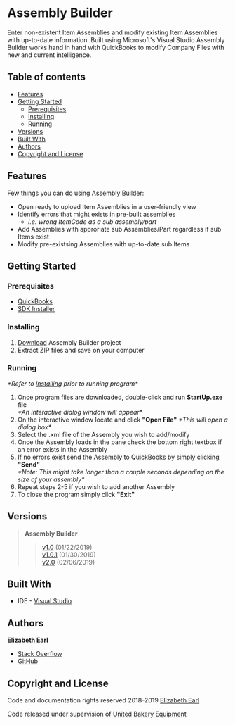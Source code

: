 # Assembly Builder
Enter non-existent Item Assemblies and modify existing Item Assemblies with up-to-date information. Built using Microsoft's Visual Studio Assembly Builder works hand in hand with QuickBooks to modify Company Files with new and current intelligence. 

## Table of contents
* [Features](#features)
* [Getting Started](#getting-started)
  * [Prerequisites](#prerequisites)
  * [Installing](#installing)
  * [Running](#running)
* [Versions](#versions)
* [Built With](#built-with)
* [Authors](#authors)
* [Copyright and License](#copyright-and-license)

## Features
Few things you can do using Assembly Builder:
* Open ready to upload Item Assemblies in a user-friendly view
* Identify errors that might exists in pre-built assemblies
  * *i.e. wrong ItemCode as a sub assembly/part*
* Add Assemblies with approriate sub Assemblies/Part regardless if sub Items exist
* Modify pre-existsing Assemblies with up-to-date sub Items

## Getting Started

### Prerequisites
* [QuickBooks](https://quickbooks.intuit.com/)
* [SDK Installer](https://developer.intuit.com/downloads/restricted?filename=qbsdk130.exe&download=true)

### Installing 
1. [Download](https://github.com/esanch/AssemblyBuilder/archive/v2.0.zip) Assembly Builder project<br />
2. Extract ZIP files and save on your computer<br />

### Running
*\*Refer to [Installing](#installing) prior to running program\**
1. Once program files are downloaded, double-click and run **StartUp.exe** file <br />
	*\*An interactive dialog window will appear\**<br />
2. On the interactive window locate and click **"Open File"**
	*\*This will open a dialog box\**
3. Select the .xml file of the Assembly you wish to add/modify
4. Once the Assembly loads in the pane check the bottom right textbox if an error exists in the Assembly
5. If no errors exist send the Assembly to QuickBooks by simply clicking **"Send"** <br />
	*\*Note: This might take longer than a couple seconds depending on the size of your assembly\**
6. Repeat steps 2-5 if you wish to add another Assembly
7. To close the program simply click **"Exit"**

## Versions
>**Assembly Builder** 
>>[v1.0](https://github.com/esanch/AssemblyBuilder/tree/v1.0)  (01/22/2019) <br />
>>[v1.0.1](https://github.com/esanch/AssemblyBuilder/archive/v1.0.1.zip) (01/30/2019) <br />
>>[v2.0](https://github.com/esanch/AssemblyBuilder/archive/v2.0.zip) (02/06/2019) <br />

## Built With
* IDE - [Visual Studio](https://visualstudio.microsoft.com/vs/)

## Authors
**Elizabeth Earl**
* [Stack Overflow](https://stackoverflow.com/users/10267094/e-earl)
* [GitHub](https://github.com/esanch/)

## Copyright and License
Code and documentation rights reserved 2018-2019 [Elizabeth Earl](mailto:elizabeth.earl@ubeusa.com) 

Code released under supervision of [United Bakery Equipment](http://ubeusa.com/)
